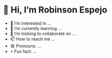 # 👋 Hi, I’m Robinson Espejo
- 👀 I’m interested in ...
- 🌱 I’m currently learning ...
- 💞️ I’m looking to collaborate on ...
- 📫 How to reach me ...
- 😄 Pronouns: ...
- ⚡ Fun fact: ...

<!---
zolynux/zolynux is a ✨ special ✨ repository because its `README.md` (this file) appears on your GitHub profile.
You can click the Preview link to take a look at your changes.
--->
